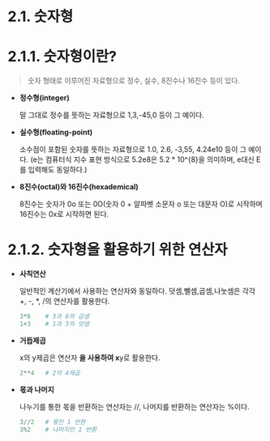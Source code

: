 # 2.1. 숫자형

# **2.1.1. 숫자형이란?**

> 숫자 형태로 이루어진 자료형으로 정수, 실수, 8진수나 16진수 등이 있다.
> 

- **정수형(integer)**
    
    말 그대로 정수를 뜻하는 자료형으로 1,3,-45,0 등이 그 예이다.
    
- **실수형(floating-point)**
    
    소수점이 포함된 숫자를 뜻하는 자료형으로 1.0, 2.6, -3,55, 4.24e10 등이 그 예이다. (e는 컴퓨터식 지수 표현 방식으로 5.2e8은 5.2 * 10^{8}을 의미하며, e대신 E를 입력해도 동일하다.)
    
- **8진수(octal)와 16진수(hexademical)**
    
    8진수는 숫자가 0o 또는 0O(숫자 0 + 알파벳 소문자 o 또는 대문자 O)로 시작하며 16진수는 0x로 시작하면 된다.
    

# **2.1.2. 숫자형을 활용하기 위한 연산자**

- **사칙연산**
    
    일반적인 계산기에서 사용하는 연산자와 동일하다. 덧셈,뺄셈,곱셈,나눗셈은 각각 +, -, *, /의 연산자를 활용한다.
    
    ```python
    3*6    # 3과 6의 곱셈
    1+3    # 1과 3의 덧셈
    ```
    
- **거듭제곱**
    
    x의 y제곱은 연산자 **을 사용하여 x**y로 활용한다.
    
    ```python
    2**4   # 2의 4제곱
    ```
    

- **몫과 나머지**
    
    나누기를 통한 몫을 반환하는 연산자는 //, 나머지를 반환하는 연산자는 %이다.
    
    ```python
    3//2   # 몫인 1 반환
    3%2    # 나머지인 1 반환
    ```